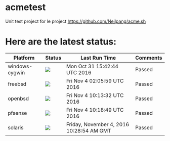 # acmetest
Unit test project for le project https://github.com/Neilpang/acme.sh



# Here are the latest status:

| Platform | Status| Last Run Time| Comments|
-----------|-------|--------------|---------|
|windows-cygwin| ![](https://cdn.rawgit.com/Neilpang/letest/master/status/windows-cygwin.svg?1477928564)| Mon Oct 31 15:42:44 UTC 2016| Passed |
|freebsd| ![](https://cdn.rawgit.com/Neilpang/letest/master/status/freebsd.svg?1478225159)| Fri Nov  4 02:05:59 UTC 2016| Passed |
|openbsd| ![](https://cdn.rawgit.com/Neilpang/letest/master/status/openbsd.svg?1478254412)| Fri Nov  4 10:13:32 UTC 2016| Passed |
|pfsense| ![](https://cdn.rawgit.com/Neilpang/letest/master/status/pfsense.svg?1478254729)| Fri Nov  4 10:18:49 UTC 2016| Passed |
|solaris| ![](https://cdn.rawgit.com/Neilpang/letest/master/status/solaris.svg?1478255334)| Friday, November  4, 2016 10:28:54 AM GMT| Passed |
